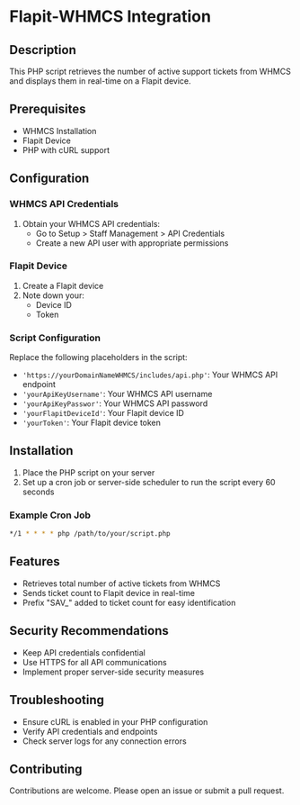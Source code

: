 # Flapit-WHMCS Integration

## Description
This PHP script retrieves the number of active support tickets from WHMCS and displays them in real-time on a Flapit device.

## Prerequisites
- WHMCS Installation
- Flapit Device
- PHP with cURL support

## Configuration

### WHMCS API Credentials
1. Obtain your WHMCS API credentials:
   - Go to Setup > Staff Management > API Credentials
   - Create a new API user with appropriate permissions

### Flapit Device
1. Create a Flapit device
2. Note down your:
   - Device ID
   - Token

### Script Configuration
Replace the following placeholders in the script:
- `'https://yourDomainNameWHMCS/includes/api.php'`: Your WHMCS API endpoint
- `'yourApiKeyUsername'`: Your WHMCS API username
- `'yourApiKeyPasswor'`: Your WHMCS API password
- `'yourFlapitDeviceId'`: Your Flapit device ID
- `'yourToken'`: Your Flapit device token

## Installation

1. Place the PHP script on your server
2. Set up a cron job or server-side scheduler to run the script every 60 seconds

### Example Cron Job
```bash
*/1 * * * * php /path/to/your/script.php
```

## Features
- Retrieves total number of active tickets from WHMCS
- Sends ticket count to Flapit device in real-time
- Prefix "SAV_" added to ticket count for easy identification

## Security Recommendations
- Keep API credentials confidential
- Use HTTPS for all API communications
- Implement proper server-side security measures

## Troubleshooting
- Ensure cURL is enabled in your PHP configuration
- Verify API credentials and endpoints
- Check server logs for any connection errors

## Contributing
Contributions are welcome. Please open an issue or submit a pull request.
